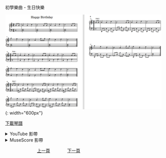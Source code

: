﻿---
keywords: 初學樂曲 - 生日快樂
---
初學樂曲 - 生日快樂

![生日快樂](/assets/Piano/B-HappyBirthday.png){: width="600px"}

<a href="/assets/Piano/B-HappyBirthday.pdf" target="_blank">下載琴譜</a>

<details>
  <summary>YouTube 影帶</summary>
<ol>
<iframe width="560" height="315" src="https://www.youtube.com/embed/eQtYJg2ni6w" title="生日快樂" frameborder="0" allow="accelerometer; autoplay; clipboard-write; encrypted-media; gyroscope; picture-in-picture; web-share" allowfullscreen></iframe>
</ol>
</details>

<details>
  <summary>MuseScore 影帶</summary>
<ol>
<a href="https://musescore.com/user/65457238/scores/10822369?share=copy_link" target="_blank">Open to Play</a>
</ol>
</details>


&nbsp;&nbsp;&nbsp;&nbsp;&nbsp;&nbsp;&nbsp;&nbsp;&nbsp;&nbsp;&nbsp;&nbsp;
&nbsp;&nbsp;&nbsp;&nbsp;&nbsp;&nbsp;&nbsp;&nbsp;&nbsp;&nbsp;&nbsp;&nbsp;
[上一頁](B-SantaLucia)
&nbsp;&nbsp;&nbsp;&nbsp;&nbsp;&nbsp;&nbsp;&nbsp;&nbsp;&nbsp;&nbsp;&nbsp;
[下一頁](B-Bohemian)










